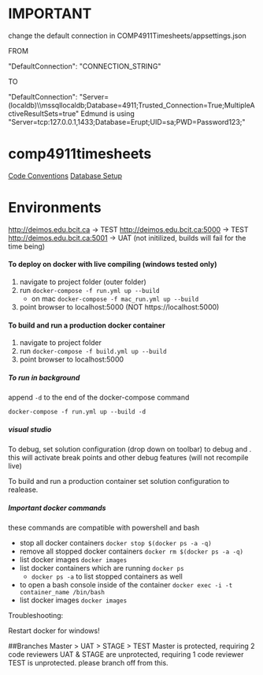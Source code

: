 # IMPORTANT 

change the default connection in COMP4911Timesheets/appsettings.json

FROM

"DefaultConnection": "CONNECTION_STRING"

TO

"DefaultConnection": "Server=(localdb)\\\\mssqllocaldb;Database=4911;Trusted_Connection=True;MultipleActiveResultSets=true"
Edmund is using "Server=tcp:127.0.0.1,1433;Database=Erupt;UID=sa;PWD=Password123;"

# comp4911timesheets

[Code Conventions](/docs/conventions.md)
[Database Setup](/docs/dbsetup.md)

# Environments

http://deimos.edu.bcit.ca -> TEST
http://deimos.edu.bcit.ca:5000 -> TEST
http://deimos.edu.bcit.ca:5001 -> UAT (not initilized, builds will fail for the time being)

#### To deploy on docker with live compiling (windows tested only)

1. navigate to project folder (outer folder)
2. run ```docker-compose -f run.yml up --build```
   - on mac ```docker-compose -f mac_run.yml up --build```
3. point browser to localhost:5000 (NOT https://localhost:5000)

#### To build and run a production docker container
1.  navigate to project folder
2.  run `docker-compose -f build.yml up --build`
3.  point browser to localhost:5000

##### To run in background

append `-d` to the end of the docker-compose command

`docker-compose -f run.yml up --build -d`

##### visual studio

To debug, set solution configuration (drop down on toolbar) to debug and . this will activate break points and other debug features (will not recompile live)

To build and run a production container set solution configuration to realease. 

##### Important docker commands
these commands are compatible with powershell and bash

- stop all docker containers `docker stop $(docker ps -a -q)`
- remove all stopped docker containers `docker rm $(docker ps -a -q)`
- list docker images `docker images`
- list docker containers which are running `docker ps`
  - `docker ps -a` to list stopped containers as well
- to open a bash console inside of the container `docker exec -i -t container_name /bin/bash` 
- list docker images `docker images`

Troubleshooting:

Restart docker for windows!

##Branches
Master > UAT > STAGE > TEST
Master is protected, requiring 2 code reviewers	
UAT & STAGE are unprotected, requiring 1 code reviewer	
TEST is unprotected. please branch off from this.
